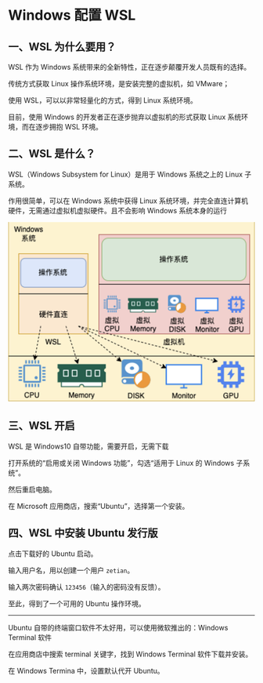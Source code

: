 # Windows 配置 WSL

## 一、WSL 为什么要用？

WSL 作为 Windows 系统带来的全新特性，正在逐步颠覆开发人员既有的选择。

传统方式获取 Linux 操作系统环境，是安装完整的虚拟机，如 VMware；

使用 WSL，可以以非常轻量化的方式，得到 Linux 系统环境。

目前，使用 Windows 的开发者正在逐步抛弃以虚拟机的形式获取 Linux 系统环境，而在逐步拥抱 WSL 环境。

## 二、WSL 是什么？

WSL（Windows Subsystem for Linux）是用于 Windows 系统之上的 Linux 子系统。

作用很简单，可以在 Windows 系统中获得 Linux 系统环境，并完全直连计算机硬件，无需通过虚拟机虚拟硬件。且不会影响 Windows 系统本身的运行

![WSL](./NoteAssets/WSL.png)

## 三、WSL 开启

WSL 是 Windows10 自带功能，需要开启，无需下载

打开系统的“启用或关闭 Windows 功能”，勾选“适用于 Linux 的 Windows 子系统”。

然后重启电脑。

在 Microsoft 应用商店，搜索“Ubuntu”，选择第一个安装。

## 四、WSL 中安装 Ubuntu 发行版

点击下载好的 Ubuntu 启动。

输入用户名，用以创建一个用户 `zetian`。

输入两次密码确认 `123456`（输入的密码没有反馈）。

至此，得到了一个可用的 Ubuntu 操作环境。

---

Ubuntu 自带的终端窗口软件不太好用，可以使用微软推出的：Windows Terminal 软件

在应用商店中搜索 terminal 关键字，找到 Windows Terminal 软件下载并安装。

在 Windows Termina 中，设置默认代开 Ubuntu。
